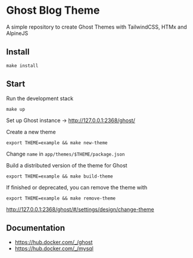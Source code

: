 # Ghost Blog Theme

A simple repository to create Ghost Themes with TailwindCSS, HTMx and AlpineJS 

## Install

```shell
make install
```

## Start

Run the development stack

```shell
make up
```

Set up Ghost instance -> http://127.0.0.1:2368/ghost/

Create a new theme

```shell
export THEME=example && make new-theme
```

Change `name` in  `app/themes/$THEME/package.json`

Build a distributed version of the theme for Ghost 

```shell
export THEME=example && make build-theme
```

If finished or deprecated, you can remove the theme with

```shell
export THEME=example && make remove-theme
```

http://127.0.0.1:2368/ghost/#/settings/design/change-theme


## Documentation

- https://hub.docker.com/_/ghost
- https://hub.docker.com/_/mysql
